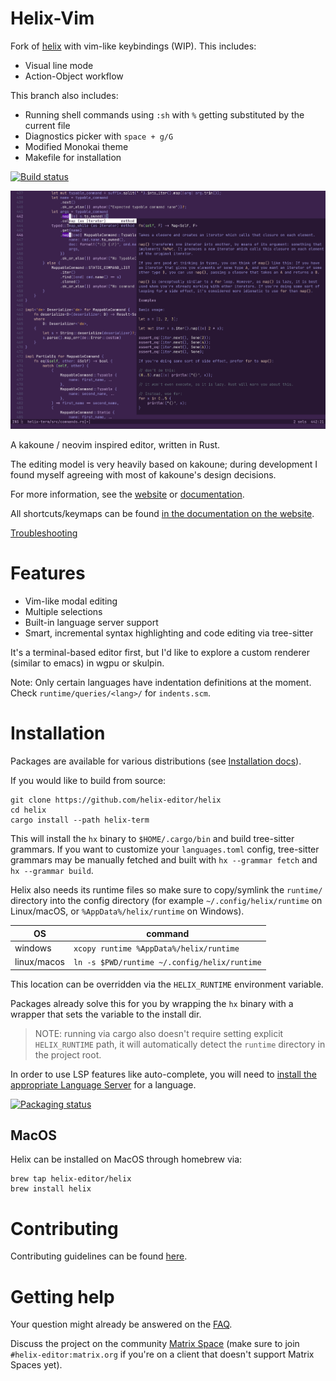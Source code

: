 # Helix-Vim

Fork of [helix](https://github.com/helix-editor/helix) with vim-like keybindings (WIP). This includes:
- Visual line mode
- Action-Object workflow

This branch also includes:
- Running shell commands using `:sh` with `%` getting substituted by the current file
- Diagnostics picker with `space + g/G`
- Modified Monokai theme
- Makefile for installation

[![Build status](https://github.com/helix-editor/helix/actions/workflows/build.yml/badge.svg)](https://github.com/helix-editor/helix/actions)

![Screenshot](./screenshot.png)

A kakoune / neovim inspired editor, written in Rust.

The editing model is very heavily based on kakoune; during development I found
myself agreeing with most of kakoune's design decisions.

For more information, see the [website](https://helix-editor.com) or
[documentation](https://docs.helix-editor.com/).

All shortcuts/keymaps can be found [in the documentation on the website](https://docs.helix-editor.com/keymap.html).

[Troubleshooting](https://github.com/helix-editor/helix/wiki/Troubleshooting)

# Features

- Vim-like modal editing
- Multiple selections
- Built-in language server support
- Smart, incremental syntax highlighting and code editing via tree-sitter

It's a terminal-based editor first, but I'd like to explore a custom renderer
(similar to emacs) in wgpu or skulpin.

Note: Only certain languages have indentation definitions at the moment. Check
`runtime/queries/<lang>/` for `indents.scm`.

# Installation

Packages are available for various distributions (see [Installation docs](https://docs.helix-editor.com/install.html)).

If you would like to build from source:

```shell
git clone https://github.com/helix-editor/helix
cd helix
cargo install --path helix-term
```

This will install the `hx` binary to `$HOME/.cargo/bin` and build tree-sitter grammars.
If you want to customize your `languages.toml` config,
tree-sitter grammars may be manually fetched and built with `hx --grammar fetch` and `hx --grammar build`.

Helix also needs its runtime files so make sure to copy/symlink the `runtime/` directory into the
config directory (for example `~/.config/helix/runtime` on Linux/macOS, or `%AppData%/helix/runtime` on Windows).

| OS        | command   |
|-----------|-----------|
|windows    |`xcopy runtime %AppData%/helix/runtime`|
|linux/macos|`ln -s $PWD/runtime ~/.config/helix/runtime`

This location can be overridden via the `HELIX_RUNTIME` environment variable.

Packages already solve this for you by wrapping the `hx` binary with a wrapper
that sets the variable to the install dir.

> NOTE: running via cargo also doesn't require setting explicit `HELIX_RUNTIME` path, it will automatically
> detect the `runtime` directory in the project root.

In order to use LSP features like auto-complete, you will need to
[install the appropriate Language Server](https://github.com/helix-editor/helix/wiki/How-to-install-the-default-language-servers)
for a language.

[![Packaging status](https://repology.org/badge/vertical-allrepos/helix.svg)](https://repology.org/project/helix/versions)

## MacOS

Helix can be installed on MacOS through homebrew via:

```
brew tap helix-editor/helix
brew install helix
```
 
# Contributing

Contributing guidelines can be found [here](./docs/CONTRIBUTING.md).

# Getting help

Your question might already be answered on the [FAQ](https://github.com/helix-editor/helix/wiki/FAQ).

Discuss the project on the community [Matrix Space](https://matrix.to/#/#helix-community:matrix.org) (make sure to join `#helix-editor:matrix.org` if you're on a client that doesn't support Matrix Spaces yet).
